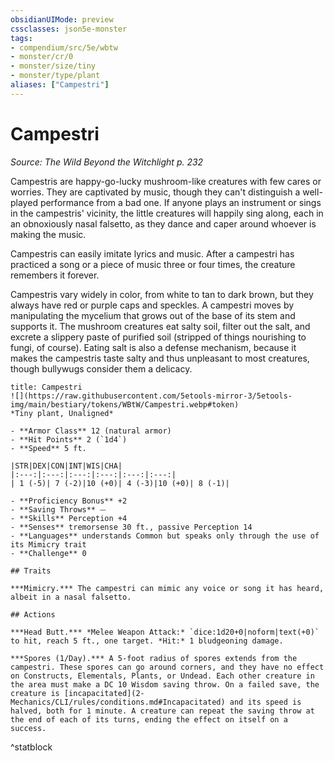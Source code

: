 ```yaml
---
obsidianUIMode: preview
cssclasses: json5e-monster
tags:
- compendium/src/5e/wbtw
- monster/cr/0
- monster/size/tiny
- monster/type/plant
aliases: ["Campestri"]
---
```

# Campestri
*Source: The Wild Beyond the Witchlight p. 232*  

Campestris are happy-go-lucky mushroom-like creatures with few cares or worries. They are captivated by music, though they can't distinguish a well-played performance from a bad one. If anyone plays an instrument or sings in the campestris' vicinity, the little creatures will happily sing along, each in an obnoxiously nasal falsetto, as they dance and caper around whoever is making the music.

Campestris can easily imitate lyrics and music. After a campestri has practiced a song or a piece of music three or four times, the creature remembers it forever.

Campestris vary widely in color, from white to tan to dark brown, but they always have red or purple caps and speckles. A campestri moves by manipulating the mycelium that grows out of the base of its stem and supports it. The mushroom creatures eat salty soil, filter out the salt, and excrete a slippery paste of purified soil (stripped of things nourishing to fungi, of course). Eating salt is also a defense mechanism, because it makes the campestris taste salty and thus unpleasant to most creatures, though bullywugs consider them a delicacy.

```ad-statblock
title: Campestri
![](https://raw.githubusercontent.com/5etools-mirror-3/5etools-img/main/bestiary/tokens/WBtW/Campestri.webp#token)
*Tiny plant, Unaligned*

- **Armor Class** 12 (natural armor)
- **Hit Points** 2 (`1d4`)
- **Speed** 5 ft.

|STR|DEX|CON|INT|WIS|CHA|
|:---:|:---:|:---:|:---:|:---:|:---:|
| 1 (-5)| 7 (-2)|10 (+0)| 4 (-3)|10 (+0)| 8 (-1)|

- **Proficiency Bonus** +2
- **Saving Throws** ⏤
- **Skills** Perception +4
- **Senses** tremorsense 30 ft., passive Perception 14
- **Languages** understands Common but speaks only through the use of its Mimicry trait
- **Challenge** 0

## Traits

***Mimicry.*** The campestri can mimic any voice or song it has heard, albeit in a nasal falsetto.

## Actions

***Head Butt.*** *Melee Weapon Attack:* `dice:1d20+0|noform|text(+0)` to hit, reach 5 ft., one target. *Hit:* 1 bludgeoning damage.

***Spores (1/Day).*** A 5-foot radius of spores extends from the campestri. These spores can go around corners, and they have no effect on Constructs, Elementals, Plants, or Undead. Each other creature in the area must make a DC 10 Wisdom saving throw. On a failed save, the creature is [incapacitated](2-Mechanics/CLI/rules/conditions.md#Incapacitated) and its speed is halved, both for 1 minute. A creature can repeat the saving throw at the end of each of its turns, ending the effect on itself on a success.
```
^statblock